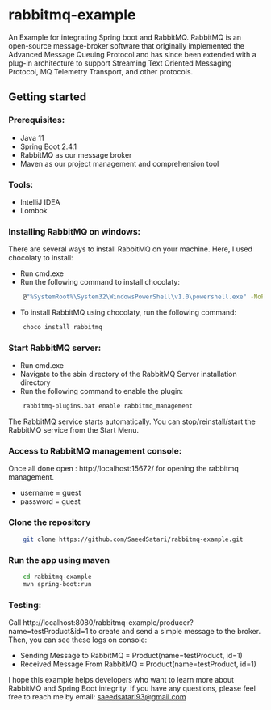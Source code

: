 # rabbitmq-example

An Example for integrating Spring boot and RabbitMQ. RabbitMQ is an open-source message-broker software that originally implemented the Advanced Message Queuing Protocol and has since been extended with a plug-in architecture to support Streaming Text Oriented Messaging Protocol, MQ Telemetry Transport, and other protocols. 

## Getting started

### Prerequisites:

- Java 11
- Spring Boot 2.4.1
- RabbitMQ as our message broker
- Maven as our project management and comprehension tool

### Tools:
- IntelliJ IDEA
- Lombok

### Installing RabbitMQ on windows:

There are several ways to install RabbitMQ on your machine. Here, I used chocolaty to install:

- Run cmd.exe
- Run the following command to install chocolaty:

```bash
    @"%SystemRoot%\System32\WindowsPowerShell\v1.0\powershell.exe" -NoProfile -InputFormat None -ExecutionPolicy Bypass -Command "[System.Net.ServicePointManager]::SecurityProtocol = 3072; iex ((New-Object System.Net.WebClient).DownloadString('https://chocolatey.org/install.ps1'))" && SET "PATH=%PATH%;%ALLUSERSPROFILE%\chocolatey\bin"
```

- To install RabbitMQ using chocolaty, run the following command:

```bash
    choco install rabbitmq
```

### Start RabbitMQ server:

- Run cmd.exe
- Navigate to the sbin directory of the RabbitMQ Server installation directory
- Run the following command to enable the plugin:

```bash
    rabbitmq-plugins.bat enable rabbitmq_management
```

The RabbitMQ service starts automatically. You can stop/reinstall/start the RabbitMQ service from the Start Menu.

### Access to RabbitMQ management console:

Once all done open : http://localhost:15672/ for opening the rabbitmq management.

- username = guest
- password = guest

### Clone the repository

```bash
    git clone https://github.com/SaeedSatari/rabbitmq-example.git
```

### Run the app using maven

```bash
    cd rabbitmq-example
    mvn spring-boot:run
```

### Testing:

Call http://localhost:8080/rabbitmq-example/producer?name=testProduct&id=1 to create and send a simple message to the broker. Then, you can see these logs on console:

- Sending Message to RabbitMQ = Product(name=testProduct, id=1)
- Received Message From RabbitMQ = Product(name=testProduct, id=1)

I hope this example helps developers who want to learn more about RabbitMQ and Spring Boot integrity.
If you have any questions, please feel free to reach me by email: saeedsatari93@gmail.com 
